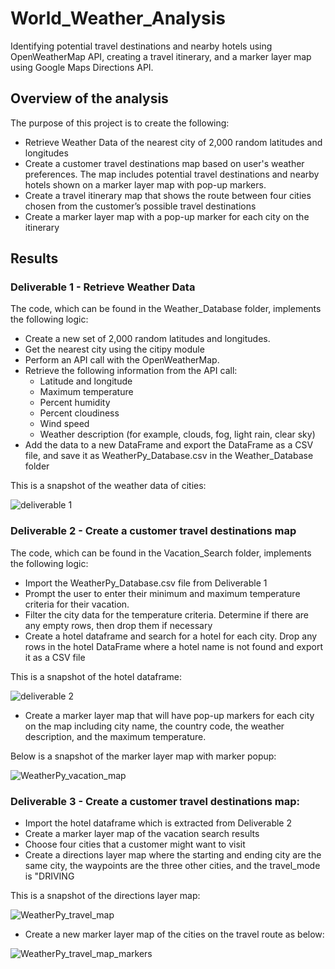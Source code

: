 # World_Weather_Analysis
Identifying potential travel destinations and nearby hotels using OpenWeatherMap API, creating a travel itinerary, and a marker layer map using Google Maps Directions API.

## Overview of the analysis
The purpose of this project is to create the following:
  - Retrieve Weather Data of the nearest city of 2,000 random latitudes and longitudes
  - Create a customer travel destinations map based on user's weather preferences. The map includes potential travel destinations and nearby hotels shown on a marker layer map with pop-up markers.
  - Create a travel itinerary map that shows the route between four cities chosen from the customer’s possible travel destinations
  - Create a marker layer map with a pop-up marker for each city on the itinerary
  
## Results

### Deliverable 1 - Retrieve Weather Data
The code, which can be found in the Weather_Database folder, implements the following logic:
- Create a new set of 2,000 random latitudes and longitudes.
- Get the nearest city using the citipy module
- Perform an API call with the OpenWeatherMap.
- Retrieve the following information from the API call:
  * Latitude and longitude  
  * Maximum temperature
  * Percent humidity
  * Percent cloudiness
  * Wind speed
  * Weather description (for example, clouds, fog, light rain, clear sky)
- Add the data to a new DataFrame and export the DataFrame as a CSV file, and save it as WeatherPy_Database.csv in the Weather_Database folder

This is a snapshot of the weather data of cities:

![deliverable 1](https://user-images.githubusercontent.com/110554264/191998772-79d678cf-56d3-463b-986c-d97b32b0b952.png)

### Deliverable 2 - Create a customer travel destinations map
The code, which can be found in the Vacation_Search folder, implements the following logic:
- Import the WeatherPy_Database.csv file from Deliverable 1
- Prompt the user to enter their minimum and maximum temperature criteria for their vacation.
- Filter the city data for the temperature criteria. Determine if there are any empty rows, then drop them if necessary
- Create a hotel dataframe and search for a hotel for each city. Drop any rows in the hotel DataFrame where a hotel name is not found and export it as a CSV file

This is a snapshot of the hotel dataframe:

![deliverable 2](https://user-images.githubusercontent.com/110554264/192001829-bb767473-cbd3-48a9-bb32-eb4ed74662a7.png)
- Create a marker layer map that will have pop-up markers for each city on the map including city name, the country code, the weather description, and the maximum temperature.

Below is a snapshot of the marker layer map with marker popup:

![WeatherPy_vacation_map](https://user-images.githubusercontent.com/110554264/192003114-84eee15f-a09b-45a5-ad65-d7d52ad410d9.png)

### Deliverable 3 - Create a customer travel destinations map:
- Import the hotel dataframe which is extracted from Deliverable 2
- Create a marker layer map of the vacation search results
- Choose four cities that a customer might want to visit
- Create a directions layer map where the starting and ending city are the same city, the waypoints are the three other cities, and the travel_mode is "DRIVING

This is a snapshot of the directions layer map:

![WeatherPy_travel_map](https://user-images.githubusercontent.com/110554264/192004142-c270eb11-4988-4889-9c66-7a661dd72900.png)

- Create a new marker layer map of the cities on the travel route as below:

![WeatherPy_travel_map_markers](https://user-images.githubusercontent.com/110554264/192004276-8753df6e-c33f-430f-8c1e-8b0f77def234.png)


